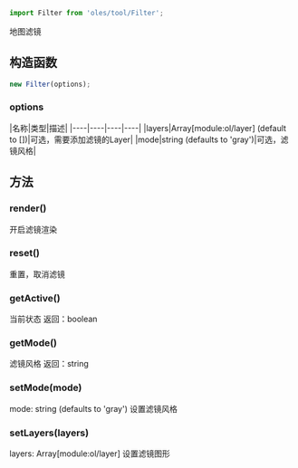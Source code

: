 ``` javascript
import Filter from 'oles/tool/Filter';
```
地图滤镜

## 构造函数

```javascript
new Filter(options);
```

### options

|名称|类型|描述|
|----|----|----|----|
|layers|Array[module:ol/layer] (default to [])|可选，需要添加滤镜的Layer|
|mode|string (defaults to 'gray')|可选，滤镜风格|

## 方法

### render()

开启滤镜渲染

### reset()

重置，取消滤镜

### getActive()

当前状态
返回：boolean

### getMode()

滤镜风格
返回：string

### setMode(mode)

mode: string (defaults to 'gray')
设置滤镜风格

### setLayers(layers)

layers: Array[module:ol/layer]
设置滤镜图形